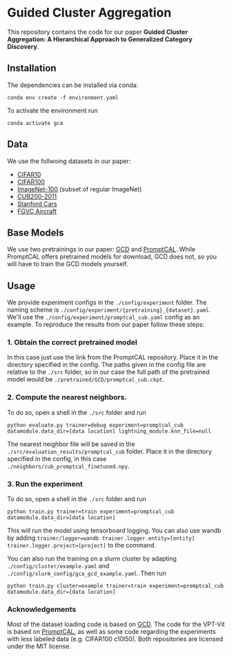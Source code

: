 # Guided Cluster Aggregation

This repository contains the code for our paper **Guided Cluster Aggregation: 
A Hierarchical Approach to Generalized Category Discovery**.

## Installation

The dependencies can be installed via conda:

```conda env create -f environment.yaml```

To activate the environment run

```conda activate gca```

## Data

We use the follwoing datasets in our paper:

- [CIFAR10](https://www.cs.toronto.edu/~kriz/cifar.html)
- [CIFAR100](https://www.cs.toronto.edu/~kriz/cifar.html)
- [ImageNet-100](https://image-net.org/) (subset of regular ImageNet)
- [CUB200-2011](https://www.vision.caltech.edu/datasets/cub_200_2011/)
- [Stanford Cars](https://ai.stanford.edu/~jkrause/cars/car_dataset.html)
- [FGVC Aircraft](https://www.robots.ox.ac.uk/~vgg/data/fgvc-aircraft/)

## Base Models

We use two pretrainings in our paper: 
[GCD](https://github.com/sgvaze/generalized-category-discoveryL) and
[PromptCAL](https://github.com/sheng-eatamath/PromptCAL).
While PromptCAL offers pretrained models for download, GCD does not, so 
you will have to train the GCD models yourself.

## Usage

We provide experiment configs in the `./config/experiment` folder.
The naming scheme is `./config/experiment/{pretraining}_{dataset}.yaml`.
We'll use the `./config/experiment/promptcal_cub.yaml` config as an example.
To reproduce the results from our paper follow these steps:

### 1. Obtain the correct pretrained model

In this case just use the link from the PromptCAL repository. 
Place it in the directory specified in the config. 
The paths given in the config file are relative to the `./src` folder, so in 
our case the full path of the pretrained model would be 
`./pretrained/GCD/promptcal_cub.ckpt`.

### 2. Compute the nearest neighbors.

To do so, open a shell in the `./src` folder
and run 

```python evaluate.py trainer=debug experiment=promptcal_cub datamodule.data_dir=[data location] lightning_module.knn_file=null```

The nearest neighbor file will be saved in the 
`./src/evaluation_results/promptcal_cub` folder.
Place it in the directory specified in the config, in this case
`./neighbors/cub_promptcal_finetuned.npy`.

### 3. Run the experiment

To do so, open a shell in the `./src` folder
and run 

```python train.py trainer=train experiment=promptcal_cub datamodule.data_dir=[data location]```

This will run the model using tensorboard logging.
You can also use wandb by adding 
`trainer/logger=wandb trainer.logger.entity=[entity] trainer.logger.project=[project]` 
to the command.

You can also run the training on a slurm cluster by adapting
`./config/cluster/example.yaml` and `./config/slurm_config/gca_gcd_example.yaml`.
Then run

```python train.py cluster=example trainer=train experiment=promptcal_cub datamodule.data_dir=[data location]```


### Acknowledgements

Most of the dataset loading code is based on 
[GCD](https://github.com/sgvaze/generalized-category-discoveryL).
The code for the VPT-Vit is based on 
[PromptCAL](https://github.com/sheng-eatamath/PromptCAL), as well as some code 
regarding the experiments with less labeled data (e.g. CIFAR100 c10l50).
Both repositories are licensed under the MIT license.
